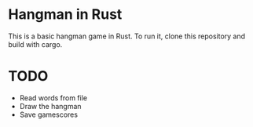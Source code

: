 # Hangman in Rust

This is a basic hangman game in Rust. To run it, clone this repository and build with cargo.

# TODO

- Read words from file
- Draw the hangman
- Save gamescores